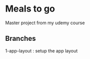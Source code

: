 # Meals to go

Master project from my udemy course

## Branches

1-app-layout : setup the app layout